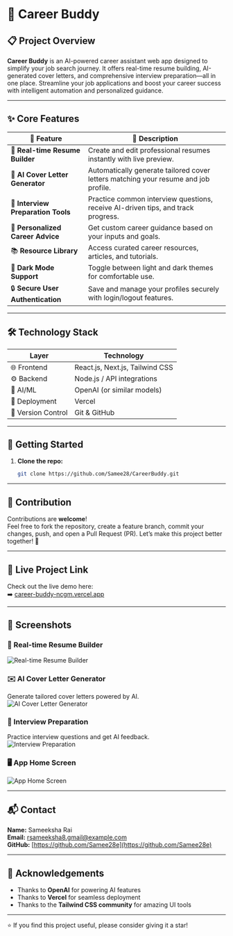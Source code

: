 
# 🚀 Career Buddy

## 📋 Project Overview
**Career Buddy** is an AI-powered career assistant web app designed to simplify your job search journey. It offers real-time resume building, AI-generated cover letters, and comprehensive interview preparation—all in one place. Streamline your job applications and boost your career success with intelligent automation and personalized guidance.

---

## ✨ Core Features

| 🔑 Feature                 | 📖 Description                                                                    |
|----------------------------|----------------------------------------------------------------------------------|
| 📝 **Real-time Resume Builder**      | Create and edit professional resumes instantly with live preview.               |
| 💼 **AI Cover Letter Generator**     | Automatically generate tailored cover letters matching your resume and job profile. |
| 🎤 **Interview Preparation Tools**   | Practice common interview questions, receive AI-driven tips, and track progress.|
| 🎯 **Personalized Career Advice**    | Get custom career guidance based on your inputs and goals.                      |
| 📚 **Resource Library**               | Access curated career resources, articles, and tutorials.                      |
| 🌙 **Dark Mode Support**              | Toggle between light and dark themes for comfortable use.                      |
| 🔒 **Secure User Authentication**    | Save and manage your profiles securely with login/logout features.             |

---

## 🛠️ Technology Stack

| Layer        | Technology                            |
|--------------|-------------------------------------|
| 🌐 Frontend  | React.js, Next.js, Tailwind CSS     |
| ⚙️ Backend   | Node.js / API integrations           |
| 🤖 AI/ML     | OpenAI (or similar models)           |
| 🚀 Deployment| Vercel                              |
| 🔧 Version Control | Git & GitHub                   |

---

## 📂 Getting Started

1. **Clone the repo:**  
   ```bash
   git clone https://github.com/Samee28/CareerBuddy.git

---

## 🤝 Contribution

Contributions are **welcome**!  
Feel free to fork the repository, create a feature branch, commit your changes, push, and open a Pull Request (PR). Let’s make this project better together! 🚀

---

## 🔗 Live Project Link

Check out the live demo here:  
➡️ [career-buddy-ncgm.vercel.app](https://career-buddy-ncgm.vercel.app)

---

## 📸 Screenshots

### 📝 Real-time Resume Builder  
![Real-time Resume Builder](https://github.com/user-attachments/assets/0dfffe85-3131-4c84-b1c4-aad18c6d2e20)

### ✉️ AI Cover Letter Generator  
Generate tailored cover letters powered by AI.  
![AI Cover Letter Generator](https://github.com/user-attachments/assets/23722268-a3e8-4cb7-9a58-2d642f112256)

### 🎤 Interview Preparation  
Practice interview questions and get AI feedback.  
![Interview Preparation](https://github.com/user-attachments/assets/aac05ae1-7bf5-4e7d-b7cd-cea97a6ce939)

### 🖥️ App Home Screen  
![App Home Screen](https://github.com/user-attachments/assets/e4083003-fc06-48f4-936d-257904977b58)

---

## 📬 Contact

**Name:** Sameeksha Rai  
**Email:** rsameeksha8.gmail@example.com  
**GitHub:** [https://github.com/Samee28e](https://github.com/Samee28e)

---

## 🙏 Acknowledgements

- Thanks to **OpenAI** for powering AI features  
- Thanks to **Vercel** for seamless deployment  
- Thanks to the **Tailwind CSS community** for amazing UI tools  

---

⭐ If you find this project useful, please consider giving it a star!  

